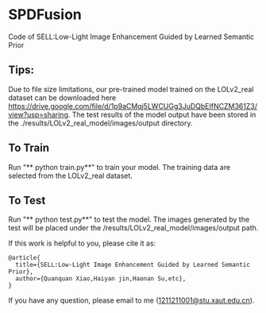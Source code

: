 # SPDFusion
Code of  SELL:Low-Light Image Enhancement Guided by Learned Semantic Prior

## Tips:<br>
Due to file size limitations, our pre-trained model trained on the LOLv2_real dataset can be downloaded here https://drive.google.com/file/d/1p9aCMqj5LWCUGg3JuDQbEIfNCZM361Z3/view?usp=sharing. The test results of the model output have been stored in the ./results/LOLv2_real_model/images/output directory.

## To Train
Run "** python train.py**" to train your model.
The training data are selected from the LOLv2_real dataset. 

## To Test
Run "** python test.py**" to test the model.
The images generated by the test will be placed under the /results/LOLv2_real_model/images/output path.

If this work is helpful to you, please cite it as:
```
@article{
  title={SELL:Low-Light Image Enhancement Guided by Learned Semantic Prior},
  author={Quanquan Xiao,Haiyan jin,Haonan Su,etc},
}
```
If you have any question, please email to me (1211211001@stu.xaut.edu.cn).
